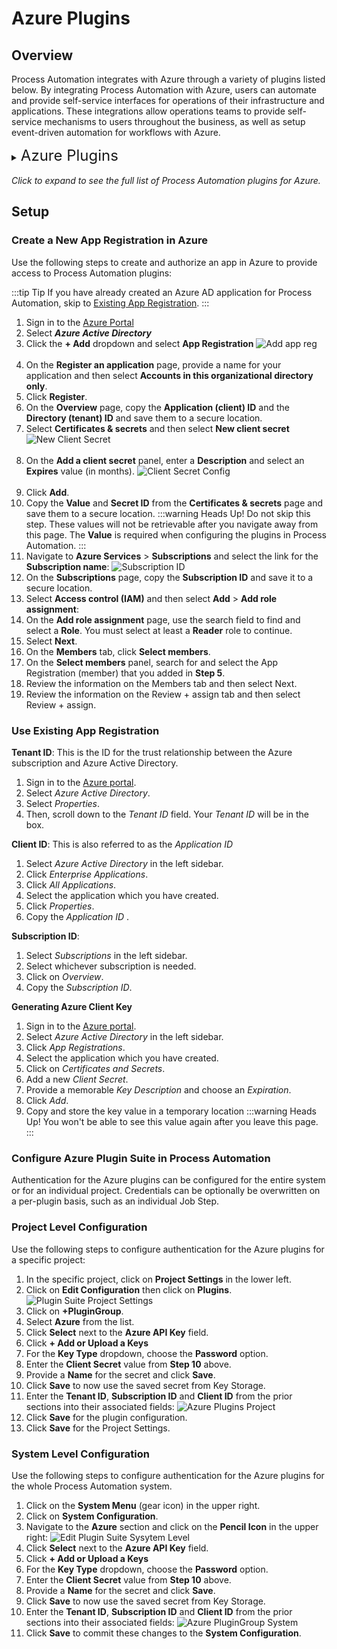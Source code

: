 # Azure Plugins

## Overview

Process Automation integrates with Azure through a variety of plugins listed below.
By integrating Process Automation with Azure, users can automate and provide self-service interfaces for operations of their infrastructure and applications.
These integrations allow operations teams to provide self-service mechanisms to users throughout the business, as well as setup event-driven automation for workflows with Azure.

<details><summary> <font size="5">Azure Plugins</font>
</summary>

|Plugin Name| Plugin Type| Description|
|:---------------------------------------------------------|:---------------------------------------------------------:|:---------------------------------------------------------|
|[**Azure Node Source**](/manual/projects/resource-model-sources/azure)|Node Source|Retrieve Azure virtual machines for Node Inventory.|
|[**Delete Azure VM**](/manual/node-steps/azure.html#azure-node-delete)|Node Step|Delete an virtual machine.|
|[**Start Azure VM**](/manual/node-steps/azure.html#azure-node-start)|Node Step|Start (power on) an existing virtual machine.|
|[**Stop Azure VM**](/manual/node-steps/azure.html#azure-node-stop)|Node Step|Stop (power off) an existing virtual machine.|
|[**Restart Azure VM**](/manual/node-steps/azure.html#azure-node-restart)|Node Step|Restarts an existing virtual machine.|
|[**Capture VM Snapshot**](/manual/node-steps/azure.html#azure-node-capture)|Node Step|Capture a snapshot of an existing virtual machine.|
|[**Storage Copy**](/manual/workflow-steps/azure.html#azure-storage-copy)|Workflow Step|Copy or get objects from Azure storage to/from Process Automation (Rundeck).|
|[**Storage Delete**](/manual/workflow-steps/azure.html#azure-storage-delete)|Workflow Step|Delete blob storage from Azure storage container.|
|[**Storage List**](/manual/workflow-steps/azure.html#azure-storage-list)|Workflow Step|List blobs from Azure storage container.|
|[**Create Azure VM**](/manual/workflow-steps/azure.html#azure-vm-create)|Workflow Step|Create a new Azure virtual machine.|
|[**List Azure VMs**](/manual/workflow-steps/azure.html#azure-vm-list)|Workflow Step|List Azure virtual machines.|
|[**Start Azure VM**](/manual/workflow-steps/azure.html#azure-vm-start)|Workflow Step|Start (power on) an Azure virtual machines.|
|[**Stop Azure VM**](/manual/workflow-steps/azure.html#azure-vm-stop)|Workflow Step|Stop (power off) an Azure virtual machines.|
|[**Azure Log Storage**](/administration/cluster/logstore/azure)|Log Storage|Send execution log files to Azure Storage Account.|
|[**VM Health Check**](/manual/healthcheckplugins/azure-healthcheck)|Health Check|Check the status of Azure virtual machines.|
|[**Azure Active Directory SSO**](/administration/security/sso/azure-sso)|Single Sign On|Use Azure Active Directory to authenticate users.|
</details>
<br>
<em>Click to expand to see the full list of Process Automation plugins for Azure.</em>

## Setup

### Create a New App Registration in Azure

Use the following steps to create and authorize an app in Azure to provide access to Process Automation plugins:

:::tip Tip
If you have already created an Azure AD application for Process Automation, skip to [Existing App Registration](#existing-app-registration).
:::

1. Sign in to the [Azure Portal](https://portal.azure.com/)
2. Select **_Azure Active Directory_**
3. Click the **+ Add** dropdown and select **App Registration**
    ![Add app reg](/assets/img/azure-add-app-reg.png)<br><br>
4. On the **Register an application** page, provide a name for your application and then select **Accounts in this organizational directory only**.
5. Click **Register**.
6. On the **Overview** page, copy the **Application (client) ID** and the **Directory (tenant) ID** and save them to a secure location.
7. Select **Certificates & secrets** and then select **New client secret**
    ![New Client Secret](/assets/img/azure-new-client-secret.png)<br><br>
8. On the **Add a client secret** panel, enter a **Description** and select an **Expires** value (in months).
    ![Client Secret Config](/assets/img/azure-client-secrets-config.png)<br><br>
9. Click **Add**.
10. Copy the **Value** and **Secret ID** from the **Certificates & secrets** page and save them to a secure location.
    :::warning Heads Up!
    Do not skip this step. These values will not be retrievable after you navigate away from this page. The **Value** is required when configuring the plugins in Process Automation.
    :::
11. Navigate to **Azure Services** > **Subscriptions** and select the link for the **Subscription name**:
    ![Subscription ID](/assets/img/azure-subscription-id.png)
12. On the **Subscriptions** page, copy the **Subscription ID** and save it to a secure location.
13. Select **Access control (IAM)** and then select **Add** > **Add role assignment**:
14. On the **Add role assignment** page, use the search field to find and select a **Role**. You must select at least a **Reader** role to continue.
15. Select **Next**.
16. On the **Members** tab, click **Select members**.
17. On the **Select members** panel, search for and select the App Registration (member) that you added in **Step 5**.
18. Review the information on the Members tab and then select Next.
19. Review the information on the Review + assign tab and then select Review + assign.

### Use Existing App Registration

**Tenant ID**: This is the ID for the trust relationship between the Azure subscription and Azure Active Directory.
1. Sign in to the [Azure portal](https://portal.azure.com).
1. Select _Azure Active Directory_.
1. Select _Properties_.
1. Then, scroll down to the _Tenant ID_ field. Your _Tenant ID_ will be in the box.

**Client ID**: This is also referred to as the _Application ID_
1. Select _Azure Active Directory_ in the left sidebar.
1. Click _Enterprise Applications_.
1. Click _All Applications_.
1. Select the application which you have created.
1. Click _Properties_.
1. Copy the _Application ID_ .

**Subscription ID**:
1. Select _Subscriptions_ in the left sidebar.
1. Select whichever subscription is needed.
1. Click on _Overview_.
1. Copy the _Subscription ID_.

**Generating Azure Client Key**
1. Sign in to the [Azure portal](https://portal.azure.com).
2. Select _Azure Active Directory_ in the left sidebar.
3. Click _App Registrations_.
4. Select the application which you have created.
5. Click on _Certificates and Secrets_.
6. Add a new _Client Secret_.
7. Provide a memorable _Key Description_ and choose an _Expiration_.
8. Click _Add_.
9. Copy and store the key value in a temporary location
:::warning Heads Up!
You won't be able to see this value again after you leave this page.
:::

### Configure Azure Plugin Suite in Process Automation

Authentication for the Azure plugins can be configured for the entire system or for an individual project. Credentials can be optionally be overwritten on a per-plugin basis, such as an individual Job Step.

### Project Level Configuration
Use the following steps to configure authentication for the Azure plugins for a specific project:

1. In the specific project, click on **Project Settings** in the lower left.
2. Click on **Edit Configuration** then click on **Plugins**.
   ![Plugin Suite Project Settings](/assets/img/plugin-groups-project-settings.png)<br>
3. Click on **+PluginGroup**.
4. Select **Azure** from the list.
5. Click **Select** next to the **Azure API Key** field.
6. Click **+ Add or Upload a Keys**
7. For the **Key Type** dropdown, choose the **Password** option.
8. Enter the **Client Secret** value from **Step 10** above.
9. Provide a **Name** for the secret and click **Save**.
10. Click **Save** to now use the saved secret from Key Storage.
11. Enter the **Tenant ID**, **Subscription ID** and **Client ID** from the prior sections into their associated fields:
    ![Azure Plugins Project](/assets/img/azure-plugingroup-project.png)
12. Click **Save** for the plugin configuration.
13. Click **Save** for the Project Settings.

### System Level Configuration

Use the following steps to configure authentication for the Azure plugins for the whole Process Automation system.

1. Click on the **System Menu** (gear icon) in the upper right.
2. Click on **System Configuration**.
3. Navigate to the **Azure** section and click on the **Pencil Icon** in the upper right:
   ![Edit Plugin Suite Sysytem Level](/assets/img/azure-edit-plugingroup-system.png)
4. Click **Select** next to the **Azure API Key** field.
5. Click **+ Add or Upload a Keys**
6. For the **Key Type** dropdown, choose the **Password** option.
7. Enter the **Client Secret** value from **Step 10** above.
8. Provide a **Name** for the secret and click **Save**.
9. Click **Save** to now use the saved secret from Key Storage.
10. Enter the **Tenant ID**, **Subscription ID** and **Client ID** from the prior sections into their associated fields:
    ![Azure PluginGroup System](/assets/img/azure-plugingroup-system-config.png)
11. Click **Save** to commit these changes to the **System Configuration**.
